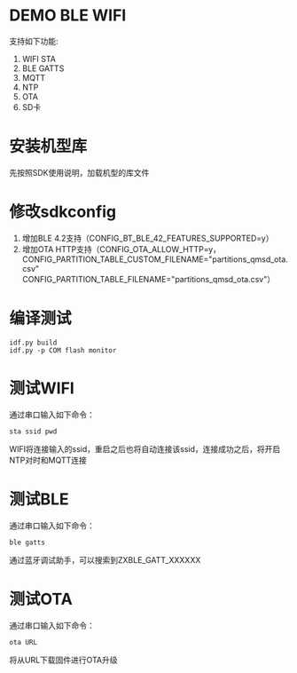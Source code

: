 # DEMO BLE WIFI

支持如下功能:

1. WIFI STA
2. BLE GATTS
3. MQTT
4. NTP
5. OTA
6. SD卡

# 安装机型库

先按照SDK使用说明，加载机型的库文件

# 修改sdkconfig

1. 增加BLE 4.2支持（CONFIG_BT_BLE_42_FEATURES_SUPPORTED=y）
2. 增加OTA HTTP支持（CONFIG_OTA_ALLOW_HTTP=y，CONFIG_PARTITION_TABLE_CUSTOM_FILENAME="partitions_qmsd_ota.csv"
CONFIG_PARTITION_TABLE_FILENAME="partitions_qmsd_ota.csv"）

# 编译测试

```
idf.py build
idf.py -p COM flash monitor
```

# 测试WIFI

通过串口输入如下命令：
```
sta ssid pwd
```

WIFI将连接输入的ssid，重启之后也将自动连接该ssid，连接成功之后，将开启NTP对时和MQTT连接

# 测试BLE

通过串口输入如下命令：
```
ble gatts
```

通过蓝牙调试助手，可以搜索到ZXBLE_GATT_XXXXXX

# 测试OTA

通过串口输入如下命令：
```
ota URL
```

将从URL下载固件进行OTA升级



